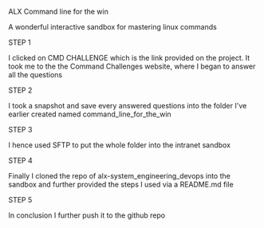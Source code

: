 ALX Command line for the win

A wonderful interactive sandbox for mastering linux commands

STEP 1

I clicked on CMD CHALLENGE which is the link provided on the project. It 
took me to the the Command Challenges website, where I began to answer
all the questions

STEP 2

I took a snapshot and save every answered questions into the folder I've
earlier created named command_line_for_the_win

STEP 3

I hence used SFTP to put the whole folder into the intranet sandbox

STEP 4

Finally I cloned the repo of alx-system_engineering_devops into the 
sandbox and further provided the steps I used via a README.md file

STEP 5

In conclusion I further push it to the github repo




